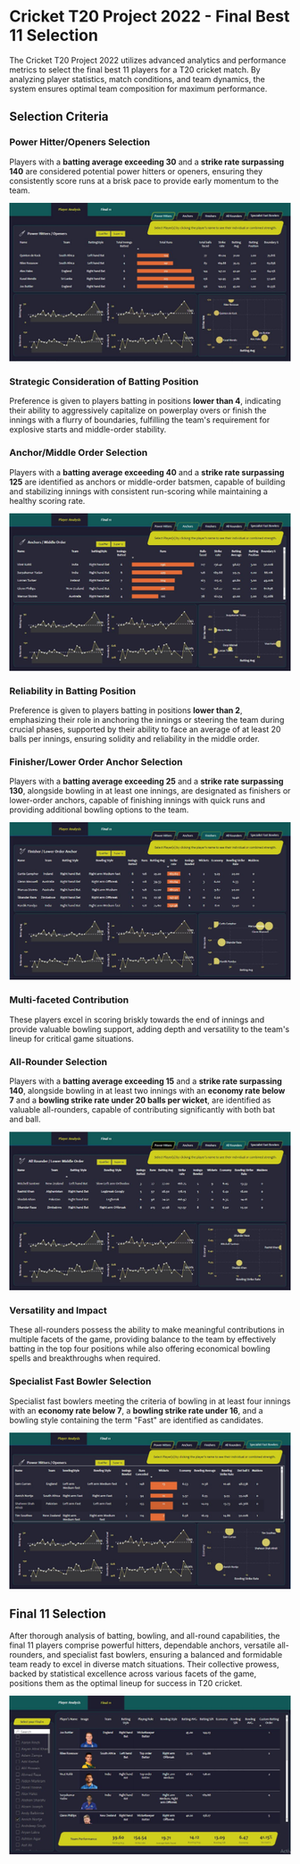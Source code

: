 # Cricket T20 Project 2022 - Final Best 11 Selection

The Cricket T20 Project 2022 utilizes advanced analytics and performance metrics to select the final best 11 players for a T20 cricket match. By analyzing player statistics, match conditions, and team dynamics, the system ensures optimal team composition for maximum performance.

## Selection Criteria

### Power Hitter/Openers Selection
Players with a **batting average exceeding 30** and a **strike rate surpassing 140** are considered potential power hitters or openers, ensuring they consistently score runs at a brisk pace to provide early momentum to the team.

![Power Hitter Selection](https://github.com/pavineasan1111/CricketAnalysis/blob/main/assets/power%20hitters.JPG)

### Strategic Consideration of Batting Position
Preference is given to players batting in positions **lower than 4**, indicating their ability to aggressively capitalize on powerplay overs or finish the innings with a flurry of boundaries, fulfilling the team's requirement for explosive starts and middle-order stability.

### Anchor/Middle Order Selection
Players with a **batting average exceeding 40** and a **strike rate surpassing 125** are identified as anchors or middle-order batsmen, capable of building and stabilizing innings with consistent run-scoring while maintaining a healthy scoring rate.

![Anchor/Middle Order Selection](https://github.com/pavineasan1111/CricketAnalysis/blob/main/assets/Anchors.JPG)

### Reliability in Batting Position
Preference is given to players batting in positions **lower than 2**, emphasizing their role in anchoring the innings or steering the team during crucial phases, supported by their ability to face an average of at least 20 balls per innings, ensuring solidity and reliability in the middle order.

### Finisher/Lower Order Anchor Selection
Players with a **batting average exceeding 25** and a **strike rate surpassing 130**, alongside bowling in at least one innings, are designated as finishers or lower-order anchors, capable of finishing innings with quick runs and providing additional bowling options to the team.

![Finisher/Lower Order Anchor Selection](https://github.com/pavineasan1111/CricketAnalysis/blob/main/assets/finisher.JPG)

### Multi-faceted Contribution
These players excel in scoring briskly towards the end of innings and provide valuable bowling support, adding depth and versatility to the team's lineup for critical game situations.

### All-Rounder Selection
Players with a **batting average exceeding 15** and a **strike rate surpassing 140**, alongside bowling in at least two innings with an **economy rate below 7** and a **bowling strike rate under 20 balls per wicket**, are identified as valuable all-rounders, capable of contributing significantly with both bat and ball.

![All-Rounder Selection](https://github.com/pavineasan1111/CricketAnalysis/blob/main/assets/all%20rounder.JPG)

### Versatility and Impact
These all-rounders possess the ability to make meaningful contributions in multiple facets of the game, providing balance to the team by effectively batting in the top four positions while also offering economical bowling spells and breakthroughs when required.

### Specialist Fast Bowler Selection
Specialist fast bowlers meeting the criteria of bowling in at least four innings with an **economy rate below 7**, a **bowling strike rate under 16**, and a bowling style containing the term "Fast" are identified as candidates.

![Specialist Fast Bowler Selection](https://github.com/pavineasan1111/CricketAnalysis/blob/main/assets/Specialist%20fast%20bowlers.jpg)

## Final 11 Selection
After thorough analysis of batting, bowling, and all-round capabilities, the final 11 players comprise powerful hitters, dependable anchors, versatile all-rounders, and specialist fast bowlers, ensuring a balanced and formidable team ready to excel in diverse match situations. Their collective prowess, backed by statistical excellence across various facets of the game, positions them as the optimal lineup for success in T20 cricket.

![Final 11 Selection](https://github.com/pavineasan1111/CricketAnalysis/blob/main/assets/Final11.JPG)
